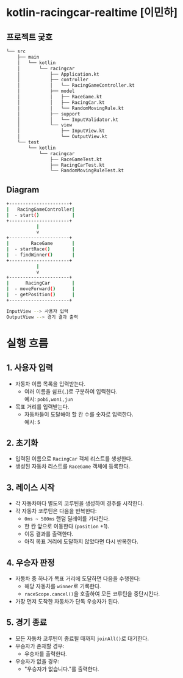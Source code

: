 # kotlin-racingcar-realtime [이민하]

## 프로젝트 궂호
```bash
└── src
    ├── main
    │   └── kotlin
    │       └── racingcar
    │           ├── Application.kt
    │           ├── controller
    │           │   └── RacingGameController.kt
    │           ├── model
    │           │   ├── RaceGame.kt
    │           │   ├── RacingCar.kt
    │           │   └── RandomMovingRule.kt
    │           ├── support
    │           │   └── InputValidator.kt
    │           └── view
    │               ├── InputView.kt
    │               └── OutputView.kt
    └── test
        └── kotlin
            └── racingcar
                ├── RaceGameTest.kt
                ├── RacingCarTest.kt
                └── RandomMovingRuleTest.kt

```

## Diagram
```bash
+----------------------+
|   RacingGameController|
|  - start()            |
+----------------------+
           |
           v
+----------------------+
|        RaceGame       |
|  - startRace()        |
|  - findWinner()       |
+----------------------+
           |
           v
+----------------------+
|      RacingCar        |
|  - moveForward()      |
|  - getPosition()      |
+----------------------+

InputView --> 사용자 입력
OutputView --> 경기 결과 출력
```

# 실행 흐름

## 1. 사용자 입력
- 자동차 이름 목록을 입력받는다.
    - 여러 이름을 쉼표(`,`)로 구분하여 입력한다.  
      예시: `pobi,woni,jun`
- 목표 거리를 입력받는다.
    - 자동차들이 도달해야 할 칸 수를 숫자로 입력한다.  
      예시: `5`

## 2. 초기화
- 입력된 이름으로 `RacingCar` 객체 리스트를 생성한다.
- 생성된 자동차 리스트를 `RaceGame` 객체에 등록한다.

## 3. 레이스 시작
- 각 자동차마다 별도의 코루틴을 생성하여 경주를 시작한다.
- 각 자동차 코루틴은 다음을 반복한다:
    - `0ms ~ 500ms` 랜덤 딜레이를 기다린다.
    - 한 칸 앞으로 이동한다 (`position` +1).
    - 이동 결과를 출력한다.
    - 아직 목표 거리에 도달하지 않았다면 다시 반복한다.

## 4. 우승자 판정
- 자동차 중 하나가 목표 거리에 도달하면 다음을 수행한다:
    - 해당 자동차를 `winner`로 기록한다.
    - `raceScope.cancel()`을 호출하여 모든 코루틴을 중단시킨다.
- 가장 먼저 도착한 자동차가 단독 우승자가 된다.

## 5. 경기 종료
- 모든 자동차 코루틴이 종료될 때까지 `joinAll()`로 대기한다.
- 우승자가 존재할 경우:
    - 우승자를 출력한다.
- 우승자가 없을 경우:
    - "우승자가 없습니다."를 출력한다.
